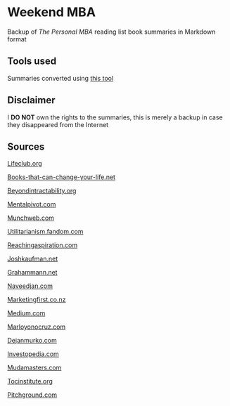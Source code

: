 # Weekend MBA 
Backup of *The Personal MBA* reading list book summaries in Markdown format

## Tools used
Summaries converted using [this tool](https://www.browserling.com/tools/html-to-markdown)

## Disclaimer
I **DO NOT** own the rights to the summaries, this is merely a backup in case they disappeared from the Internet

## Sources
[Lifeclub.org](https://lifeclub.org/)

[Books-that-can-change-your-life.net](https://books-that-can-change-your-life.net/)

[Beyondintractability.org](https://www.beyondintractability.org/)

[Mentalpivot.com](https://mentalpivot.com/)

[Munchweb.com](https://munchweb.com/)

[Utilitarianism.fandom.com](https://utilitarianism.fandom.com/)

[Reachingaspiration.com](https://reachingaspiration.com/)

[Joshkaufman.net](https://joshkaufman.net/)

[Grahammann.net](https://www.grahammann.net/)

[Naveedjan.com](https://www.naveedjan.com/)

[Marketingfirst.co.nz](https://www.marketingfirst.co.nz/)

[Medium.com](https://medium.com/)

[Marloyonocruz.com](https://marloyonocruz.com/)

[Dejanmurko.com](https://www.dejanmurko.com/)

[Investopedia.com](https://www.investopedia.com/)

[Mudamasters.com](https://www.mudamasters.com/)

[Tocinstitute.org](https://www.tocinstitute.org/)

[Pitchground.com](https://pitchground.com/)
